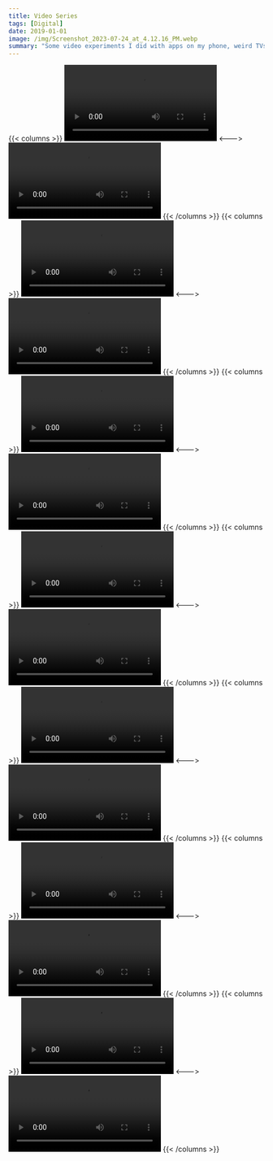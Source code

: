 ```yaml
---
title: Video Series
tags: [Digital]
date: 2019-01-01
image: /img/Screenshot_2023-07-24_at_4.12.16_PM.webp
summary: "Some video experiments I did with apps on my phone, weird TVs, and other found footage."
---
```

{{< columns >}}
![Glitch - 45 of 54.mp4](/img/Glitch_-_45_of_54.mp4)
<--->
![Glitch - 42 of 54.mp4](/img/Glitch_-_42_of_54.mp4)
{{< /columns >}}
{{< columns >}}
![Glitch - 25 of 54.mov](/img/Glitch_-_25_of_54.mov)
<--->
![Glitch - 26 of 54.mov](/img/Glitch_-_26_of_54.mov)
{{< /columns >}}
{{< columns >}}
![Glitch - 27 of 54.mov](/img/Glitch_-_27_of_54.mov)
<--->
![Glitch - 28 of 54.mov](/img/Glitch_-_28_of_54.mov)
{{< /columns >}}
{{< columns >}}
![Glitch - 29 of 54.mov](/img/Glitch_-_29_of_54.mov)
<--->
![Glitch - 30 of 54.mov](/img/Glitch_-_30_of_54.mov)
{{< /columns >}}
{{< columns >}}
![Glitch - 31 of 54.mov](/img/Glitch_-_31_of_54.mov)
<--->
![Glitch - 32 of 54.mov](/img/Glitch_-_32_of_54.mov)
{{< /columns >}}
{{< columns >}}
![Glitch - 33 of 54.mov](/img/Glitch_-_33_of_54.mov)
<--->
![Glitch - 34 of 54.mp4](/img/Glitch_-_34_of_54.mp4)
{{< /columns >}}
{{< columns >}}
![Glitch - 35 of 54.mp4](/img/Glitch_-_35_of_54.mp4)
<--->
![Glitch - 36 of 54.mp4](/img/Glitch_-_36_of_54.mp4)
{{< /columns >}}
